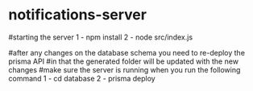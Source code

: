 # notifications-server

#starting the server
1 - npm install
2 - node src/index.js

#after any changes on the database schema you need to re-deploy the prisma API
#in that the generated folder will be updated with the new changes
#make sure the server is running when you run the following command
1 - cd database
2 - prisma deploy






